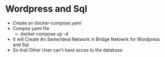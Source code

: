 # Wordpress and Sql
- Create an docker-compose.yaml
- Compse yaml file
  - docker compose up -d
- It will Create An Same/Ideal  Network in Bridge Netowrk  for Wordpress and Sql
- So that Other User can't have acces to the database
